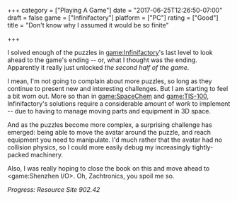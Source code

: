 +++
category = ["Playing A Game"]
date = "2017-06-25T12:26:50-07:00"
draft = false
game = ["Infinifactory"]
platform = ["PC"]
rating = ["Good"]
title = "Don't know why I assumed it would be so finite"

+++

I solved enough of the puzzles in <game:Infinifactory>'s last level to look ahead to the game's ending -- or, what I thought was the ending.  Apparently it really just unlocked <i>the second half of the game</i>.

I mean, I'm not going to complain about more puzzles, so long as they continue to present new and interesting challenges.  But I am starting to feel a bit worn out.  More so than in <game:SpaceChem> and <game:TIS-100>, Infinifactory's solutions require a considerable amount of <i>work</i> to implement -- due to having to manage moving parts and equipment in 3D space.

And as the puzzles become more complex, a surprising challenge has emerged: being able to move the avatar around the puzzle, and reach equipment you need to manipulate.  I'd much rather that the avatar had no collision physics, so I could more easily debug my increasingly tightly-packed machinery.

Also, I was really hoping to close the book on this and move ahead to <game:Shenzhen I/O>.  Oh, Zachtronics, you spoil me so.

<i>Progress: Resource Site 902.42</i>
